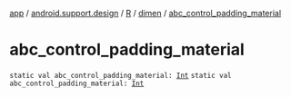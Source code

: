 [app](../../../index.md) / [android.support.design](../../index.md) / [R](../index.md) / [dimen](index.md) / [abc_control_padding_material](./abc_control_padding_material.md)

# abc_control_padding_material

`static val abc_control_padding_material: `[`Int`](https://kotlinlang.org/api/latest/jvm/stdlib/kotlin/-int/index.html)
`static val abc_control_padding_material: `[`Int`](https://kotlinlang.org/api/latest/jvm/stdlib/kotlin/-int/index.html)